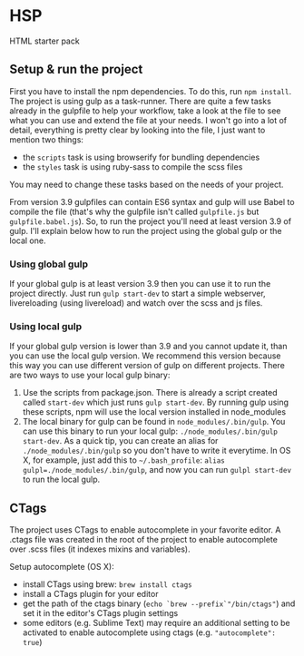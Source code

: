 HSP
=================

HTML starter pack

## Setup & run the project

First you have to install the npm dependencies. To do this, run `npm install`.
The project is using gulp as a task-runner. There are quite a few tasks already in the gulpfile to help your workflow, take a look at the file to see what you can use and extend the file at your needs. I won't go into a lot of detail, everything is pretty clear by looking into the file, I just want to mention two things:

  - the `scripts` task is using browserify for bundling dependencies
  - the `styles` task is using ruby-sass to compile the scss files

You may need to change these tasks based on the needs of your project.

From version 3.9 gulpfiles can contain ES6 syntax and gulp will use Babel to compile the file (that's why the gulpfile isn't called `gulpfile.js` but `gulpfile.babel.js`). So, to run the project you'll need at least version 3.9 of gulp. I'll explain below how to run the project using the global gulp or the local one.

### Using global gulp

If your global gulp is at least version 3.9 then you can use it to run the project directly. Just run `gulp start-dev` to start a simple webserver, livereloading (using livereload) and watch over the scss and js files.

### Using local gulp

If your global gulp version is lower than 3.9 and you cannot update it, than you can use the local gulp version. We recommend this version because this way you can use different version of gulp on different projects. There are two ways to use your local gulp binary:

  1. Use the scripts from package.json. There is already a script created called `start-dev` which just runs `gulp start-dev`. By running gulp using these scripts, npm will use the local version installed in node_modules
  2. The local binary for gulp can be found in `node_modules/.bin/gulp`. You can use this binary to run your local gulp: `./node_modules/.bin/gulp start-dev`. As a quick tip, you can create an alias for `./node_modules/.bin/gulp` so you don't have to write it everytime. In OS X, for example, just add this to `~/.bash_profile`: `alias gulpl=./node_modules/.bin/gulp`, and now you can run `gulpl start-dev` to run the local gulp.

## CTags

The project uses CTags to enable autocomplete in your favorite editor. A .ctags file was created in the root of the project to enable autocomplete over .scss files (it indexes mixins and variables).

Setup autocomplete (OS X):
  * install CTags using brew: `brew install ctags`
  * install a CTags plugin for your editor
  * get the path of the ctags binary (``echo `brew --prefix`"/bin/ctags"``) and set it in the editor's CTags plugin settings
  * some editors (e.g. Sublime Text) may require an additional setting to be activated to enable autocomplete using ctags (e.g. `"autocomplete": true`)
